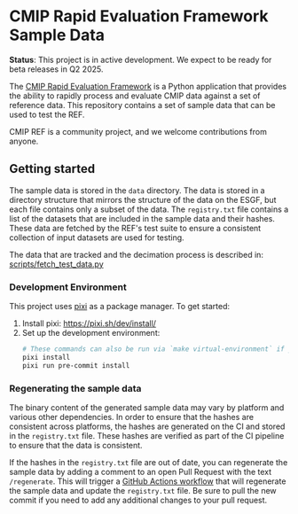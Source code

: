 # CMIP Rapid Evaluation Framework Sample Data


<!--- --8<-- [start:description] -->

**Status**: This project is in active development. We expect to be ready for beta releases in Q2 2025.

The [CMIP Rapid Evaluation Framework](https://github.com/CMIP-REF/cmip-ref) is a Python application
that provides the ability to rapidly process and evaluate CMIP data against a set of reference data.
This repository contains a set of sample data that can be used to test the REF.

CMIP REF is a community project, and we welcome contributions from anyone.

## Getting started

The sample data is stored in the `data` directory.
The data is stored in a directory structure that mirrors the structure of the data on the ESGF,
but each file contains only a subset of the data.
The `registry.txt` file contains a list of the datasets that are included in the sample data and their hashes.
These data are fetched by the REF's test suite to ensure a consistent collection of input datasets are used for testing.

The data that are tracked and the decimation process is described in: [scripts/fetch_test_data.py]()


### Development Environment

This project uses [pixi](https://pixi.sh) as a package manager. To get started:

1. Install pixi: https://pixi.sh/dev/install/
2. Set up the development environment:
   ```bash
   # These commands can also be run via `make virtual-environment` if you have `make` installed.
   pixi install
   pixi run pre-commit install
   ```

### Regenerating the sample data

The binary content of the generated sample data may vary by platform and various other dependencies.
In order to ensure that the hashes are consistent across platforms,
the hashes are generated on the CI and stored in the `registry.txt` file.
These hashes are verified as part of the CI pipeline to ensure that the data is consistent.

If the hashes in the `registry.txt` file are out of date,
you can regenerate the sample data by adding a comment to an open Pull Request with the text `/regenerate`.
This will trigger a [GitHub Actions workflow](https://github.com/CMIP-REF/ref-sample-data/actions/workflows/pr-comment.yaml)
that will regenerate the sample data and update the `registry.txt` file.
Be sure to pull the new commit if you need to add any additional changes to your pull request.
